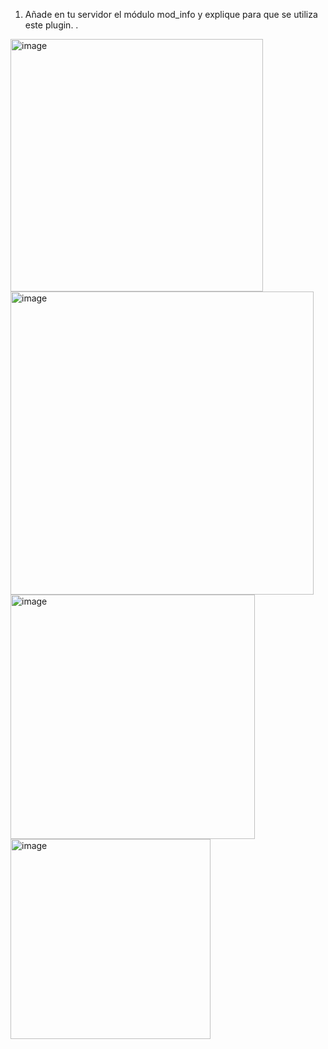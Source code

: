 1. Añade en tu servidor el módulo mod_info y explique para que se utiliza este plugin.
.
<img width="404" alt="image" src="https://github.com/lilisanchezz/despliegue-de-aplicaciones-web/assets/144775558/10fa10ea-f77f-4ccd-bad9-d3058515cff9">
<img width="485" alt="image" src="https://github.com/lilisanchezz/despliegue-de-aplicaciones-web/assets/144775558/dc23568a-fb52-4846-b889-403870a8206f">


<img width="391" alt="image" src="https://github.com/lilisanchezz/despliegue-de-aplicaciones-web/assets/144775558/9ea262c5-1d03-4709-a0dc-030fb0d813ff">
<img width="320" alt="image" src="https://github.com/lilisanchezz/despliegue-de-aplicaciones-web/assets/144775558/3b8ff326-d8a9-4ee5-b42e-3145c6502220">

